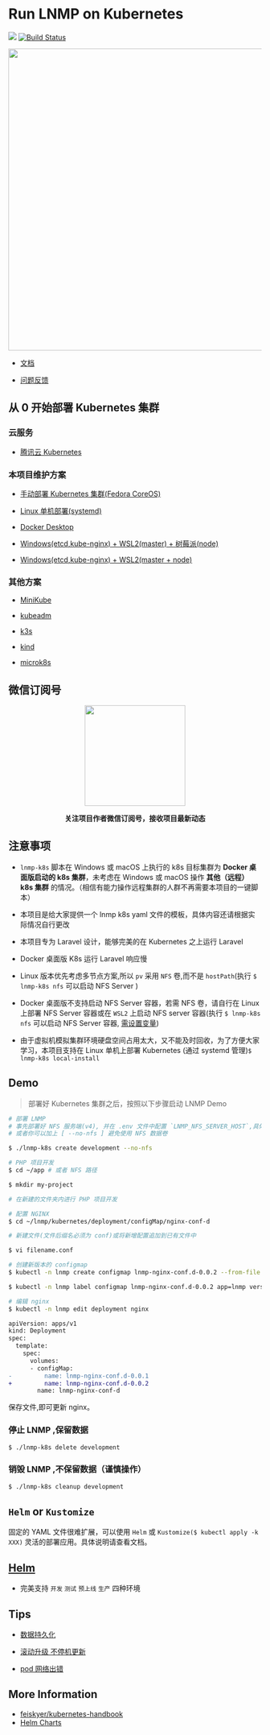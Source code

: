 # Run LNMP on Kubernetes

[![](https://img.shields.io/badge/AD-%E8%85%BE%E8%AE%AF%E4%BA%91%E5%AE%B9%E5%99%A8%E6%9C%8D%E5%8A%A1-blue.svg)](https://cloud.tencent.com/redirect.php?redirect=10058&cps_key=3a5255852d5db99dcd5da4c72f05df61) [![Build Status](https://travis-ci.com/khs1994-docker/lnmp-k8s.svg?branch=master)](https://travis-ci.com/khs1994-docker/lnmp-k8s)

<p align="center">
<img width="600" src="https://user-images.githubusercontent.com/16733187/47264269-2467a780-d546-11e8-8cde-f63207ee28d9.jpg">
</p>

* [文档](https://docs.k8s.lnmp.khs1994.com)

* [问题反馈](https://github.com/khs1994-docker/lnmp/issues/122)

## 从 0 开始部署 Kubernetes 集群

### 云服务

* [腾讯云 Kubernetes](https://cloud.tencent.com/redirect.php?redirect=10058&cps_key=3a5255852d5db99dcd5da4c72f05df61)

### 本项目维护方案

* [手动部署 Kubernetes 集群(Fedora CoreOS)](coreos)

* [Linux 单机部署(systemd)](systemd)

* [Docker Desktop](docs/setup/docker-desktop.md)

* [Windows(etcd,kube-nginx) + WSL2(master) + 树莓派(node)](rpi)

* [Windows(etcd,kube-nginx) + WSL2(master + node)](wsl2)

### 其他方案

* [MiniKube](docs/setup/minikube.md)

* [kubeadm](docs/setup/kubeadm.md)

* [k3s](docs/setup/k3s.md)

* [kind](https://github.com/kubernetes-sigs/kind)

* [microk8s](https://github.com/ubuntu/microk8s)

## 微信订阅号

<p align="center">
<img width="200" src="https://user-images.githubusercontent.com/16733187/46847944-84a96b80-ce19-11e8-9f0c-ec84b2ac463e.jpg">
</p>

<p align="center"><strong>关注项目作者微信订阅号，接收项目最新动态</strong></p>

## 注意事项

* `lnmp-k8s` 脚本在 Windows 或 macOS 上执行的 k8s 目标集群为 **Docker 桌面版启动的 k8s 集群**，未考虑在 Windows 或 macOS 操作 **其他（远程） k8s 集群** 的情况。（相信有能力操作远程集群的人群不再需要本项目的一键脚本）

* 本项目是给大家提供一个 lnmp k8s yaml 文件的模板，具体内容还请根据实际情况自行更改

* 本项目专为 Laravel 设计，能够完美的在 Kubernetes 之上运行 Laravel

* Docker 桌面版 K8s 运行 Laravel 响应慢

* Linux 版本优先考虑多节点方案,所以 `pv` 采用 `NFS` 卷,而不是 `hostPath`(执行 `$ lnmp-k8s nfs` 可以启动 NFS Server )

* Docker 桌面版不支持启动 NFS Server 容器，若需 NFS 卷，请自行在 Linux 上部署 NFS Server 容器或在 `WSL2` 上启动 NFS server 容器(执行 `$ lnmp-k8s nfs` 可以启动 NFS Server 容器, [需设置变量](volumes/README.md))

* 由于虚拟机模拟集群环境硬盘空间占用太大，又不能及时回收，为了方便大家学习，本项目支持在 Linux 单机上部署 Kubernetes (通过 systemd 管理)`$ lnmp-k8s local-install`

## Demo

> 部署好 Kubernetes 集群之后，按照以下步骤启动 LNMP Demo

```bash
# 部署 LNMP
# 事先部署好 NFS 服务端(v4), 并在 .env 文件中配置 `LNMP_NFS_SERVER_HOST`,具体参考 volumes 文件夹中的内容
# 或者你可以加上 [ --no-nfs ] 避免使用 NFS 数据卷

$ ./lnmp-k8s create development --no-nfs

# PHP 项目开发
$ cd ~/app # 或者 NFS 路径

$ mkdir my-project

# 在新建的文件夹内进行 PHP 项目开发

# 配置 NGINX
$ cd ~/lnmp/kubernetes/deployment/configMap/nginx-conf-d

# 新建文件(文件后缀名必须为 conf)或将新增配置追加到已有文件中

$ vi filename.conf

# 创建新版本的 configmap
$ kubectl -n lnmp create configmap lnmp-nginx-conf.d-0.0.2 --from-file deployment/configMap/nginx-conf-d

$ kubectl -n lnmp label configmap lnmp-nginx-conf.d-0.0.2 app=lnmp version=0.0.2

# 编辑 nginx
$ kubectl -n lnmp edit deployment nginx
```

```diff
apiVersion: apps/v1
kind: Deployment
spec:
  template:
    spec:
      volumes:
      - configMap:
-         name: lnmp-nginx-conf.d-0.0.1
+         name: lnmp-nginx-conf.d-0.0.2
        name: lnmp-nginx-conf-d
```

保存文件,即可更新 nginx。

### 停止 LNMP ,保留数据

```bash
$ ./lnmp-k8s delete development
```

### 销毁 LNMP ,不保留数据（谨慎操作）

```bash
$ ./lnmp-k8s cleanup development
```

## `Helm` or `Kustomize`

固定的 YAML 文件很难扩展，可以使用 `Helm` 或 `Kustomize($ kubectl apply -k XXX)` 灵活的部署应用。具体说明请查看文档。

## [Helm](helm)

* 完美支持 `开发` `测试` `预上线` `生产` 四种环境

## Tips

* [数据持久化](docs/storage/data.md)

* [滚动升级 不停机更新](docs/guide/rollout.md)

* [pod 网络出错](docs/guide/network.md)

## More Information

* [feiskyer/kubernetes-handbook](https://github.com/feiskyer/kubernetes-handbook)
* [Helm Charts](https://github.com/helm/charts)
